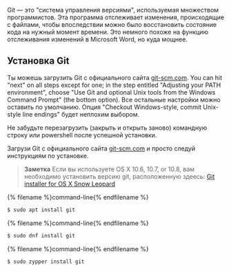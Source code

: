 Git — это "система управления версиями", используемая множеством программистов. Эта программа отслеживает изменения, происходящие с файлами, чтобы впоследствии можно было восстановить состояние кода на нужный момент времени. Это немного похоже на функцию отслеживания изменений в Microsoft Word, но куда мощнее.

## Установка Git

<!--sec data-title="Installing Git: Windows" data-id="git_install_windows"
data-collapse=true ces-->

Ты можешь загрузить Git с официального сайта [git-scm.com](https://git-scm.com/). You can hit "next" on all steps except for one; in the step entitled "Adjusting your PATH environment", choose "Use Git and optional Unix tools from the Windows Command Prompt" (the bottom option). Все остальные настройки можно оставить по умолчанию. Опция "Checkout Windows-style, commit Unix-style line endings" будет неплохим выбором.

Не забудьте перезагрузить (закрыть и открыть заново) командную строку или powershell после успешной установки. <!--endsec-->

<!--sec data-title="Installing Git: OS X" data-id="git_install_OSX"
data-collapse=true ces-->

Загрузи Git с официального сайта [git-scm.com](https://git-scm.com/) и просто следуй инструкциям по установке.

> **Заметка** Если вы используете OS X 10.6, 10.7, or 10.8, вам необходимо установить версию git, расположенную здеесь: [Git installer for OS X Snow Leopard](https://sourceforge.net/projects/git-osx-installer/files/git-2.3.5-intel-universal-snow-leopard.dmg/download)

<!--endsec-->

<!--sec data-title="Installing Git: Debian or Ubuntu" data-id="git_install_debian_ubuntu"
data-collapse=true ces-->

{% filename %}command-line{% endfilename %}

```bash
$ sudo apt install git
```

<!--endsec-->

<!--sec data-title="Installing Git: Fedora" data-id="git_install_fedora"
data-collapse=true ces-->

{% filename %}command-line{% endfilename %}

```bash
$ sudo dnf install git
```

<!--endsec-->

<!--sec data-title="Installing Git: openSUSE" data-id="git_install_openSUSE"
data-collapse=true ces-->

{% filename %}command-line{% endfilename %}

```bash
$ sudo zypper install git
```

<!--endsec-->